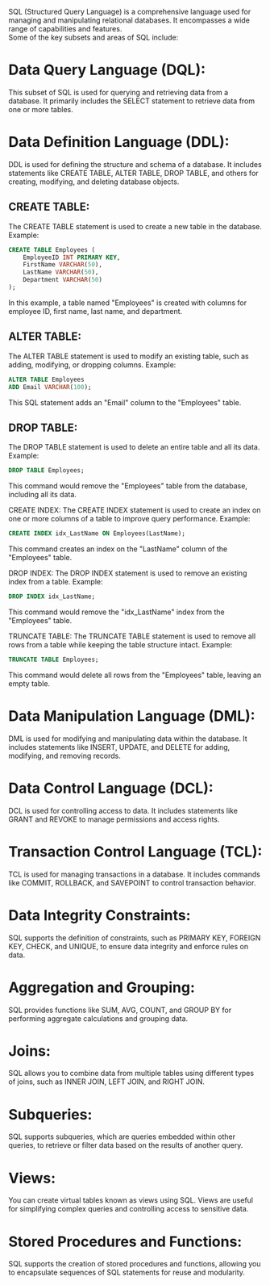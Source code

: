  
SQL (Structured Query Language) is a comprehensive language used for managing and manipulating relational databases. It encompasses a wide range of capabilities and features.  
Some of the key subsets and areas of SQL include:  

# Data Query Language (DQL): 
This subset of SQL is used for querying and retrieving data from a database. It primarily includes the SELECT statement to retrieve data from one or more tables.

# Data Definition Language (DDL):  
DDL is used for defining the structure and schema of a database. It includes statements like CREATE TABLE, ALTER TABLE, DROP TABLE, and others for creating, modifying, and deleting database objects.  
## CREATE TABLE:  
The CREATE TABLE statement is used to create a new table in the database.
Example:  
```sql
CREATE TABLE Employees (
    EmployeeID INT PRIMARY KEY,
    FirstName VARCHAR(50),
    LastName VARCHAR(50),
    Department VARCHAR(50)
);
```
In this example, a table named "Employees" is created with columns for employee ID, first name, last name, and department.  

## ALTER TABLE:
The ALTER TABLE statement is used to modify an existing table, such as adding, modifying, or dropping columns.
Example:
```sql
ALTER TABLE Employees
ADD Email VARCHAR(100);
```
This SQL statement adds an "Email" column to the "Employees" table.  

## DROP TABLE:
The DROP TABLE statement is used to delete an entire table and all its data.
Example:  
```sql
DROP TABLE Employees;
```
This command would remove the "Employees" table from the database, including all its data.  

CREATE INDEX:
The CREATE INDEX statement is used to create an index on one or more columns of a table to improve query performance.
Example:  
```sql
CREATE INDEX idx_LastName ON Employees(LastName);
```
This command creates an index on the "LastName" column of the "Employees" table.  

DROP INDEX:
The DROP INDEX statement is used to remove an existing index from a table.
Example:  
```sql
DROP INDEX idx_LastName;
```
This command would remove the "idx_LastName" index from the "Employees" table.  

TRUNCATE TABLE:
The TRUNCATE TABLE statement is used to remove all rows from a table while keeping the table structure intact.
Example:  
```sql
TRUNCATE TABLE Employees;
```
This command would delete all rows from the "Employees" table, leaving an empty table.  

# Data Manipulation Language (DML): 
DML is used for modifying and manipulating data within the database. It includes statements like INSERT, UPDATE, and DELETE for adding, modifying, and removing records.

# Data Control Language (DCL):  
DCL is used for controlling access to data. It includes statements like GRANT and REVOKE to manage permissions and access rights.

# Transaction Control Language (TCL):  
TCL is used for managing transactions in a database. It includes commands like COMMIT, ROLLBACK, and SAVEPOINT to control transaction behavior.

# Data Integrity Constraints:  
SQL supports the definition of constraints, such as PRIMARY KEY, FOREIGN KEY, CHECK, and UNIQUE, to ensure data integrity and enforce rules on data.

# Aggregation and Grouping:  
SQL provides functions like SUM, AVG, COUNT, and GROUP BY for performing aggregate calculations and grouping data.

# Joins:  
SQL allows you to combine data from multiple tables using different types of joins, such as INNER JOIN, LEFT JOIN, and RIGHT JOIN.

# Subqueries:  
SQL supports subqueries, which are queries embedded within other queries, to retrieve or filter data based on the results of another query.

# Views:  
You can create virtual tables known as views using SQL. Views are useful for simplifying complex queries and controlling access to sensitive data.

# Stored Procedures and Functions:  
SQL supports the creation of stored procedures and functions, allowing you to encapsulate sequences of SQL statements for reuse and modularity.


